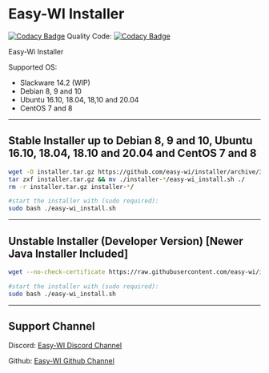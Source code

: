 # Easy-WI Installer

[![Codacy Badge](https://api.codacy.com/project/badge/Grade/94d9307fbbb8486790614b38299fc637)](https://app.codacy.com/gh/easy-wi/installer?utm_source=github.com&utm_medium=referral&utm_content=easy-wi/installer&utm_campaign=Badge_Grade_Settings)
Quality Code: [![Codacy Badge](https://app.codacy.com/project/badge/Grade/8d71b350f73e4df8b5836f7fb6fe121f)](https://www.codacy.com/gh/easy-wi/installer/dashboard?utm_source=github.com&amp;utm_medium=referral&amp;utm_content=easy-wi/installer&amp;utm_campaign=Badge_Grade)

Easy-Wi Installer

Supported OS:
  - Slackware 14.2 (WIP)
  - Debian 8, 9 and 10
  - Ubuntu 16.10, 18.04, 18,10 and 20.04
  - CentOS 7 and 8

___

## Stable Installer up to Debian 8, 9 and 10, Ubuntu 16.10, 18.04, 18.10 and 20.04 and CentOS 7 and 8
  
```sh
wget -O installer.tar.gz https://github.com/easy-wi/installer/archive/3.2.tar.gz
tar zxf installer.tar.gz && mv ./installer-*/easy-wi_install.sh ./
rm -r installer.tar.gz installer-*/

#start the installer with (sudo required):
sudo bash ./easy-wi_install.sh

```
___

## Unstable Installer (Developer Version) [Newer Java Installer Included]
  
```sh 
wget --no-check-certificate https://raw.githubusercontent.com/easy-wi/installer/master/easy-wi_install.sh

#start the installer with (sudo required):
sudo bash ./easy-wi_install.sh

```
___

## Support Channel
Discord: [Easy-WI Discord Channel](https://discord.gg/quJvvfF)

Github: [Easy-WI Github Channel](https://github.com/easy-wi/installer/issues)
